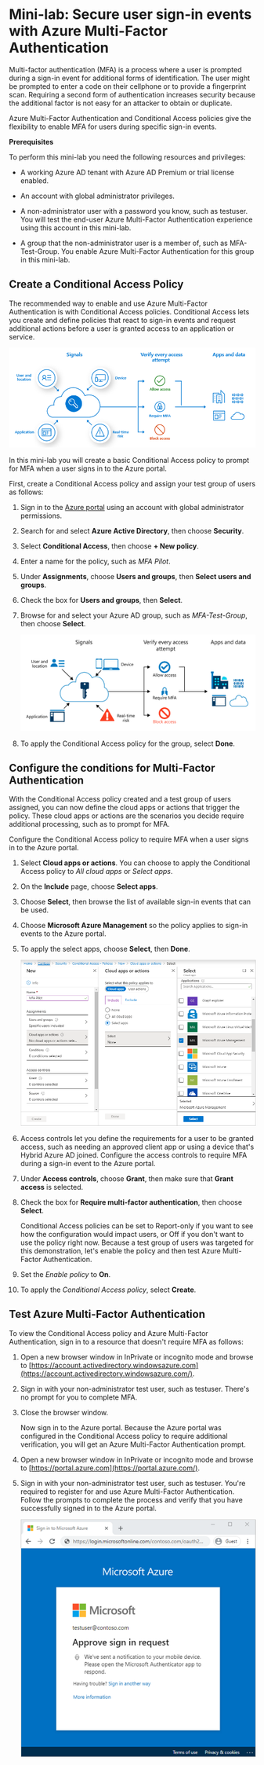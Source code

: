 # Mini-lab: Secure user sign-in events with Azure Multi-Factor Authentication

Multi-factor authentication (MFA) is a process where a user is prompted during a sign-in event for additional forms of identification. The user might be prompted to enter a code on their cellphone or to provide a fingerprint scan. Requiring a second form of authentication increases security because the additional factor is not easy for an attacker to obtain or duplicate.

Azure Multi-Factor Authentication and Conditional Access policies give the flexibility to enable MFA for users during specific sign-in events.

**Prerequisites**

To perform this mini-lab you need the following resources and privileges:

* A working Azure AD tenant with Azure AD Premium or trial license enabled. 


* An account with global administrator privileges.

* A non-administrator user with a password you know, such as testuser. You will test the end-user Azure Multi-Factor Authentication experience using this account in this mini-lab. 


* A group that the non-administrator user is a member of, such as MFA-Test-Group. You enable Azure Multi-Factor Authentication for this group in this mini-lab. 


## Create a Conditional Access Policy

The recommended way to enable and use Azure Multi-Factor Authentication is with Conditional Access policies. Conditional Access lets you create and define policies that react to sign-in events and request additional actions before a user is granted access to an application or service.

![Overview diagram of how Conditional Access works to secure the sign-in process](../../Linked_Image_Files/demo_conditional_access_image1.png)

In this mini-lab you will create a basic Conditional Access policy to prompt for MFA when a user signs in to the Azure portal. 

First, create a Conditional Access policy and assign your test group of users as follows:

1. Sign in to the [Azure portal](https://portal.azure.com/) using an account with global administrator permissions.

2. Search for and select **Azure Active Directory**, then choose **Security**.

3. Select **Conditional Access**, then choose **+ New policy**.

4. Enter a name for the policy, such as *MFA Pilot*.

5. Under **Assignments**, choose **Users and groups**, then **Select users and groups**.

6. Check the box for **Users and groups**, then **Select**.

7. Browse for and select your Azure AD group, such as *MFA-Test-Group*, then choose **Select**.

    [![Picture 3](../../Linked_Image_Files/conditional_access_image2.png)](https://docs.microsoft.com/en-us/azure/active-directory/authentication/media/tutorial-enable-azure-mfa/select-group-for-conditional-access.png#lightbox)

8. To apply the Conditional Access policy for the group, select **Done**.

## Configure the conditions for Multi-Factor Authentication

With the Conditional Access policy created and a test group of users assigned, you can now define the cloud apps or actions that trigger the policy. These cloud apps or actions are the scenarios you decide require additional processing, such as to prompt for MFA. 

Configure the Conditional Access policy to require MFA when a user signs in to the Azure portal.

1. Select **Cloud apps or actions**. You can choose to apply the Conditional Access policy to *All cloud apps* or *Select apps*.

1. On the **Include** page, choose **Select apps**.

2. Choose **Select**, then browse the list of available sign-in events that can be used.

1. Choose **Microsoft Azure Management** so the policy applies to sign-in events to the Azure portal.

3. To apply the select apps, choose **Select**, then **Done**.

    ![Select the Microsoft Azure Management app to include in the Conditional Access policy](../../Linked_Image_Files/demo_conditional_access_image3.png)

1. Access controls let you define the requirements for a user to be granted access, such as needing an approved client app or using a device that's Hybrid Azure AD joined. Configure the access controls to require MFA during a sign-in event to the Azure portal.

1. Under **Access controls**, choose **Grant**, then make sure that **Grant access** is selected.

2. Check the box for **Require multi-factor authentication**, then choose **Select**.

    Conditional Access policies can be set to Report-only if you want to see how the configuration would impact users, or Off if you don't want to use the policy right now. Because a test group of users was targeted for this demonstration, let's enable the policy and then test Azure Multi-Factor Authentication.

1. Set the *Enable policy* to **On**.

2. To apply the *Conditional Access policy*, select **Create**.

## Test Azure Multi-Factor Authentication

To view the Conditional Access policy and Azure Multi-Factor Authentication, sign in to a resource that doesn't require MFA as follows:

1. Open a new browser window in InPrivate or incognito mode and browse to [https://account.activedirectory.windowsazure.com](https://account.activedirectory.windowsazure.com/).

2. Sign in with your non-administrator test user, such as testuser. There's no prompt for you to complete MFA.

3. Close the browser window.

    Now sign in to the Azure portal. Because the Azure portal was configured in the Conditional Access policy to require additional verification, you will get an Azure Multi-Factor Authentication prompt.

1. Open a new browser window in InPrivate or incognito mode and browse to [https://portal.azure.com](https://portal.azure.com/).

2. Sign in with your non-administrator test user, such as testuser. You're required to register for and use Azure Multi-Factor Authentication. Follow the prompts to complete the process and verify that you have successfully signed in to the Azure portal.

    ![Follow the browser prompts and then on your registered multi-factor authentication prompt to sign in](../../Linked_Image_Files/demo_conditional_access_image4.png)

 
